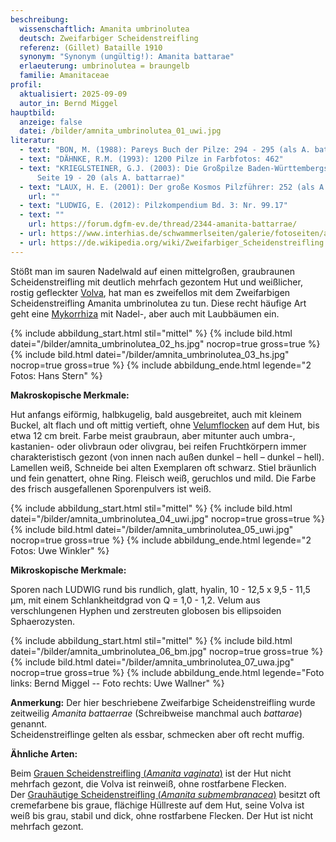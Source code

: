 ```yaml
---
beschreibung:
  wissenschaftlich: Amanita umbrinolutea
  deutsch: Zweifarbiger Scheidenstreifling
  referenz: (Gillet) Bataille 1910
  synonym: "Synonym (ungültig!): Amanita battarae"
  erlaeuterung: umbrinolutea = braungelb
  familie: Amanitaceae
profil:
  aktualisiert: 2025-09-09
  autor_in: Bernd Miggel
hauptbild:
  anzeige: false
  datei: /bilder/amnita_umbrinolutea_01_uwi.jpg
literatur:
  - text: "BON, M. (1988): Pareys Buch der Pilze: 294 - 295 (als A. battarrae)"
  - text: "DÄHNKE, R.M. (1993): 1200 Pilze in Farbfotos: 462"
  - text: "KRIEGLSTEINER, G.J. (2003): Die Großpilze Baden-Württembergs, Band 4,
      Seite 19 - 20 (als A. battarrae)"
  - text: "LAUX, H. E. (2001): Der große Kosmos Pilzführer: 252 (als A. battarrae)"
    url: ""
  - text: "LUDWIG, E. (2012): Pilzkompendium Bd. 3: Nr. 99.17"
  - text: ""
    url: https://forum.dgfm-ev.de/thread/2344-amanita-battarrae/
  - url: https://www.interhias.de/schwammerlseiten/galerie/fotoseiten/amanita-battarae-1.html
  - url: https://de.wikipedia.org/wiki/Zweifarbiger_Scheidenstreifling
---
```

Stößt man im sauren Nadelwald auf einen mittelgroßen, graubraunen Scheidenstreifling mit deutlich mehrfach gezontem Hut und weißlicher, rostig gefleckter [Volva](Volva "Glossar"), hat man es zweifellos mit dem Zweifarbigen Scheidenstreifling Amanita umbrinolutea zu tun. Diese recht häufige Art geht eine [Mykorrhiza](Mykorrhiza "Glossar") mit Nadel-, aber auch mit Laubbäumen ein.

{% include abbildung_start.html stil="mittel" %}
{% include bild.html datei="/bilder/amnita_umbrinolutea_02_hs.jpg" nocrop=true gross=true %}
{% include bild.html datei="/bilder/amnita_umbrinolutea_03_hs.jpg" nocrop=true gross=true %}
{% include abbildung_ende.html legende="2 Fotos: Hans Stern" %}

**Makroskopische Merkmale:**

Hut anfangs eiförmig, halbkugelig, bald ausgebreitet, auch mit kleinem Buckel, alt flach und oft mittig vertieft, ohne [Velumflocken](Velum "Glossar") auf dem Hut, bis etwa 12 cm breit. Farbe meist graubraun, aber mitunter auch umbra-, kastanien- oder olivbraun oder olivgrau, bei reifen Fruchtkörpern immer charakteristisch gezont (von innen nach außen dunkel – hell – dunkel – hell). Lamellen weiß, Schneide bei alten Exemplaren oft schwarz. Stiel bräunlich und fein genattert, ohne Ring. Fleisch weiß, geruchlos und mild. Die Farbe des frisch ausgefallenen Sporenpulvers ist weiß.

{% include abbildung_start.html stil="mittel" %}
{% include bild.html datei="/bilder/amnita_umbrinolutea_04_uwi.jpg" nocrop=true gross=true %}
{% include bild.html datei="/bilder/amnita_umbrinolutea_05_uwi.jpg" nocrop=true gross=true %}
{% include abbildung_ende.html legende="2 Fotos: Uwe Winkler" %}

**Mikroskopische Merkmale:**

Sporen nach LUDWIG rund bis rundlich, glatt, hyalin, 10 - 12,5 x 9,5 - 11,5 µm, mit einem Schlankheitdgrad von Q = 1,0 - 1,2. Velum aus verschlungenen Hyphen und zerstreuten globosen bis ellipsoiden Sphaerozysten.

{% include abbildung_start.html stil="mittel" %}
{% include bild.html datei="/bilder/amnita_umbrinolutea_06_bm.jpg" nocrop=true gross=true %}
{% include bild.html datei="/bilder/amnita_umbrinolutea_07_uwa.jpg" nocrop=true gross=true %}
{% include abbildung_ende.html legende="Foto links: Bernd Miggel -- Foto rechts: Uwe Wallner" %}

**Anmerkung:** Der hier beschriebene Zweifarbige Scheidenstreifling wurde zeitweilig *Amanita battaerrae* (Schreibweise manchmal auch *battarae*) genannt.\
Scheidenstreiflinge gelten als essbar, schmecken aber oft recht muffig.

**Ähnliche Arten:**

Beim  [Grauen Scheidenstreifling (*Amanita vaginata*)](/pilze/amanita-vaginata-grauer-scheidenstreifling) ist der Hut nicht mehrfach gezont, die Volva ist reinweiß, ohne rostfarbene Flecken.\
Der [Grauhäutige Scheidenstreifling (*Amanita submembranacea*)](/pilze/amanita-submembranacea-grauhäutiger-scheidenstreifling) besitzt oft cremefarbene bis graue, flächige Hüllreste auf dem Hut, seine Volva ist weiß bis grau, stabil und dick, ohne rostfarbene Flecken. Der Hut ist nicht mehrfach gezont.